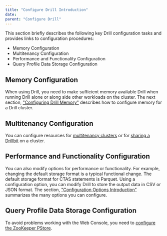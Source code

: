 ```yaml
---
title: "Configure Drill Introduction"
date:  
parent: "Configure Drill"
---
```


This section briefly describes the following key Drill configuration tasks and provides links to configuration procedures:

* Memory Configuration
* Multitenancy Configuration
* Performance and Functionality Configuration
* Query Profile Data Storage Configuration 

## Memory Configuration

When using Drill, you need to make sufficient memory available Drill when running Drill alone or along side other workloads on the cluster. The next section, ["Configuring Drill Memory"]({{site.baseurl}}/docs/configuring-drill-memory) describes how to configure memory for a Drill cluster. 

## Multitenancy Configuration

You can configure resources for [multitenancy clusters]({{site.baseurl}}/docs/configuring-multitenant-resources) or for [sharing a Drillbit]({{site.baseurl}}/docs/configuring-a-shared-drillbit) on a cluster.

## Performance and Functionality Configuration

You can also modify options for performance or functionality. For example, changing the default storage format is a typical functional change. The default storage format for CTAS
statements is Parquet. Using a configuration option, you can modify Drill to store the output data in CSV or JSON format. The section, ["Configuration Options Introduction"]({{site.baseurl}}/docs/configuration-options-introduction) summarizes the many options you can configure. 

## Query Profile Data Storage Configuration

To avoid problems working with the Web Console, you need to [configure the ZooKeeper PStore]({{site.baseurl}}/docs/persistent-configuration-storage/#configuring-zookeeper-pstore).
